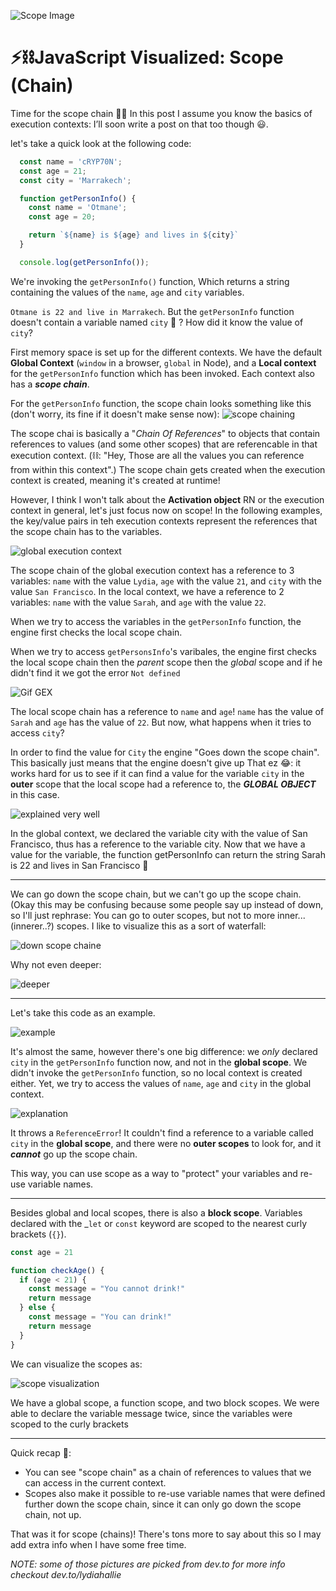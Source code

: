 ![Scope Image](./Images/Scopes.gif)

# ⚡️⛓JavaScript Visualized: Scope (Chain)

Time for the scope chain 🕺🏼 In this post I assume you know the basics of execution contexts: I’ll soon write a post on that too though 😃.

let's take a quick look at the following code:

```javascript
  const name = 'cRYP70N';
  const age = 21;
  const city = 'Marrakech';

  function getPersonInfo() {
    const name = 'Otmane';
    const age = 20;

    return `${name} is ${age} and lives in ${city}`
  }

  console.log(getPersonInfo());
```

We're invoking the `getPersonInfo()` function, Which returns a string containing the values of the `name`, `age` and `city` variables.

`Otmane is 22 and live in Marrakech`. But the `getPersonInfo` function doesn't contain a variable named `city` 🧐 ? How did it know the value of `city`?

First memory space is set up for the different contexts. We have the default **Global Context** (`window` in a browser, `global` in Node), and a **Local context** for the `getPersonInfo` function which has been invoked. Each context also has a **_scope chain_**.

For the `getPersonInfo` function, the scope chain looks something like this (don't worry, its fine if it doesn't make sense now):
![scope chaining](./Images/scope%20chaining.png)

The scope chai is basically a "_Chain Of References_" to objects that contain references to values (and some other scopes) that are referencable in that execution context. (⛓: "Hey, Those are all the values you can reference from within this context".) The scope chain gets created when the execution context is created, meaning it's created at runtime!

However, I think I won't talk about the __Activation object__ RN or the execution context in general, let's just focus now on scope! In the following examples, the key/value pairs in teh execution contexts represent the references that the scope chain has to the variables.

![global execution context](./Images/Global_execution_context.png)

The scope chain of the global execution context has a reference to 3 variables: `name` with the value `Lydia`, `age` with the value `21`, and `city` with the value `San Francisco`. In the local context, we have a reference to 2 variables: `name` with the value `Sarah`, and `age` with the value `22`.

When we try to access the variables in the `getPersonInfo` function, the engine first checks the local scope chain.

When we try to access `getPersonsInfo`'s varibales, the engine first checks the local scope chain then the _parent_ scope then the _global_ scope and if he didn't find it we got the error `Not defined`

![Gif GEX](./Images/G_E_C_explained.gif)

The local scope chain has a reference to `name` and `age`! `name` has the value of `Sarah` and `age` has the value of `22`. But now, what happens when it tries to access `city`?

In order to find the value for `City` the engine "Goes down the scope chain".
This basically just means that the engine doesn't give up That ez 😂: it works hard for us to see if it can find a value for the variable `city` in the **outer** scope that the local scope had a reference to, the **_GLOBAL OBJECT_** in this case.

![explained very well](./Images/g_e_c_explained_2.gif)

In the global context, we declared the variable city with the value of San Francisco, thus has a reference to the variable city. Now that we have a value for the variable, the function getPersonInfo can return the string Sarah is 22 and lives in San Francisco 🎉

---

We can go down the scope chain, but we can't go up the scope chain. (Okay this may be confusing because some people say up instead of down, so I'll just rephrase: You can go to outer scopes, but not to more inner... (innerer..?) scopes. I like to visualize this as a sort of waterfall:

![down scope chaine](Images/Inner_outer_scope.png)

Why not even deeper:

![deeper](./Images/Deeper.png)

---

Let's take this code as an example.

![example](Images/0z6342b72f3n6v6ufafk.png)

It's almost the same, however there's one big difference: we _only_ declared `city` in the `getPersonInfo` function now, and not in the **global scope**. We didn't invoke the `getPersonInfo` function, so no local context is created either. Yet, we try to access the values of `name`, `age` and `city` in the global context.

![explanation](./Images/explanation.gif)

It throws a `ReferenceError`! It couldn't find a reference to a variable called `city` in the **global scope**, and there were no **outer scopes** to look for, and it **_cannot_** go up the scope chain.

This way, you can use scope as a way to "protect" your variables and re-use variable names.

---

Besides global and local scopes, there is also a **block scope**. Variables declared with the _`let` or `const` keyword are scoped to the nearest curly brackets (`{}`).

```javascript
const age = 21

function checkAge() {
  if (age < 21) {
    const message = "You cannot drink!"
    return message
  } else {
    const message = "You can drink!"
    return message
  }
} 
```

We can visualize the scopes as:

![scope visualization](./Images/final.png)

We have a global scope, a function scope, and two block scopes. We were able to declare the variable message twice, since the variables were scoped to the curly brackets

---

Quick recap 🚀:

* You can see "scope chain" as a chain of references to values that we can access in the current context.
* Scopes also make it possible to re-use variable names that were defined further down the scope chain, since it can only go down the scope chain, not up.

That was it for scope (chains)! There's tons more to say about this so I may add extra info when I have some free time.

_*NOTE: some of those pictures are picked from dev.to
for more info checkout dev.to/lydiahallie*_